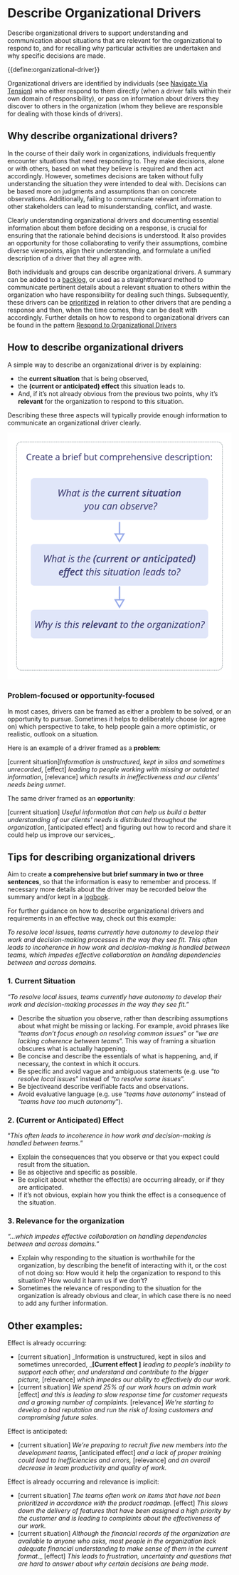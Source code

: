 # Describe Organizational Drivers

<summary>
Describe organizational drivers to support understanding and communication about situations that are relevant for the organizational to respond to, and for recalling why particular activities are undertaken and why specific decisions are made.
</summary>

{{define:organizational-driver}}

Organizational drivers are identified by individuals (see [Navigate Via Tension](section:navigate-via-tension)) who either respond to them directly (when a driver falls within their own domain of responsibility), or pass on information about drivers they discover to others in the organization (whom they believe are responsible for dealing with those kinds of drivers). 


## Why describe organizational drivers?

In the course of their daily work in organizations, individuals frequently encounter situations that need responding to. They make decisions, alone or with others, based on what they believe is required and then act accordingly. However, sometimes decisions are taken without fully understanding the situation they were intended to deal with. Decisions can be based more on judgments and assumptions than on concrete observations. Additionally, failing to communicate relevant information to other stakeholders can lead to misunderstanding, conflict, and waste.

Clearly understanding organizational drivers and documenting essential information about them before deciding on a response, is crucial for ensuring that the rationale behind decisions is understood. It also provides an opportunity for those collaborating to verify their assumptions, combine diverse viewpoints, align their understanding, and formulate a unified description of a driver that they all agree with. 

Both individuals and groups can describe organizational drivers. A summary can be added to a [backlog](section:backlog), or used as a straightforward method to communicate pertinent details about a relevant situation to others within the organization who have responsibility for dealing such things. Subsequently, these drivers can be [prioritized](section:prioritize-backlogs) in relation to other drivers that are pending a response and then, when the time comes, they can be dealt with accordingly. Further details on how to respond to organizational drivers can be found in the pattern [Respond to Organizational Drivers](section:respond-to-organizational-drivers)


## How to describe organizational drivers

A simple way to describe an organizational driver is by explaining:


* the **current situation** that is being observed, 
* the **(current or anticipated) effect** this situation leads to.
* And, if it’s not already obvious from the previous two points, why it’s **relevant** for the organization to respond to this situation.

Describing these three aspects will typically provide enough information to communicate an organizational driver clearly.


![Describe Organizational Drivers](img/process/describe-organizational-drivers.png)


### Problem-focused or opportunity-focused

In most cases, drivers can be framed as either a problem to be solved, or an opportunity to pursue. Sometimes it helps to deliberately choose (or agree on) which perspective to take, to help people gain a more optimistic, or realistic, outlook on a situation. 

Here is an example of a driver framed as a **problem**: 

[current situation]_Information is unstructured, kept in silos and sometimes unrecorded_, [effect] _leading to people working with missing or outdated information_, [relevance] _which results in ineffectiveness and our clients’ needs being unmet_. 

The same driver framed as an **opportunity**: 

[current situation] _Useful information that can help us build a better understanding of our clients' needs is distributed throughout the organization_, [anticipated effect] and figuring out how to record and share it could help us improve our services_.


## Tips for describing organizational drivers

Aim to create **a comprehensive but brief summary in two or three sentences**, so that the information is easy to remember and process. If necessary more details about the driver may be recorded below the summary and/or kept in a [logbook](section:logbook). 

For further guidance on how to describe organizational drivers and requirements in an effective way, check out this example: 

_To resolve local issues, teams currently have autonomy to develop their work and decision-making processes in the way they see fit. This often leads to incoherence in how work and decision-making is handled between teams, which impedes effective collaboration on handling dependencies between and across domains._
 

### 1. Current Situation

_“To resolve local issues, teams currently have autonomy to develop their work and decision-making processes in the way they see fit.”_


* Describe the situation you observe, rather than describing assumptions about what might be missing or lacking. For example, avoid phrases like “_teams don’t focus enough on resolving common issues_” or ”_we are lacking coherence between teams_”. This way of framing a situation obscures what is actually happening.
* Be concise and describe the essentials of what is happening, and, if necessary, the context in which it occurs. 
* Be specific and avoid vague and ambiguous statements (e.g. use “_to resolve local issues_” instead of “_to resolve some issues_”. 
* Be bjectiveand describe verifiable facts and observations. 
* Avoid evaluative language (e.g. use “_teams have autonomy_” instead of “_teams have too much autonomy_”).


### 2. (Current or Anticipated) Effect

“_This often leads to incoherence in how work and decision-making is handled between teams._”


* Explain the consequences that you observe or that you expect could result from the situation.
* Be as objective and specific as possible.
* Be explicit about whether the effect(s) are occurring already, or if they are anticipated.
* If it’s not obvious, explain how you think the effect is a consequence of the situation.


### 3. Relevance for the organization

_“…which impedes effective collaboration on handling dependencies between and across domains.”_


* Explain why responding to the situation is worthwhile for the organization, by describing the benefit of interacting with it, or the cost of not doing so: How would it help the organization to respond to this situation? How would it harm us if we don’t?
* Sometimes the relevance of responding to the situation for the organization is already obvious and clear, in which case there is no need to add any further information. 


## Other examples: 

Effect is already occurring:


* [current situation] _Information is unstructured, kept in silos and sometimes unrecorded, _**[Current effect ]** _leading to people’s inability to support each other, and understand and contribute to the bigger picture,_ [relevance] _which impedes our ability to effectively do our work._
* [current situation] _We spend 25% of our work hours on admin work_ [effect] _and this is leading to slow response time for customer requests and a growing number of complaints._ [relevance] _We’re starting to develop a bad reputation and run the risk of losing customers and compromising future sales._

Effect is anticipated:

* [current situation] _We’re preparing to recruit five new members into the development teams,_ [anticipated effect] _and a lack of proper training could lead to inefficiencies and errors,_ [relevance] _and an overall decrease in team productivity and quality of work._

Effect is already occurring and relevance is implicit:


* [current situation] _The teams often work on items that have not been prioritized in accordance with the product roadmap._ [effect] _This slows down the delivery of features that have been assigned a high priority by the customer and is leading to complaints about the effectiveness of our work._
* [current situation] _Although the financial records of the organization are available to anyone who asks, most people in the organization lack adequate financial understanding to make sense of them in the current format.__ [effect] _This leads to frustration, uncertainty and questions that are hard to answer about why certain decisions are being made._


